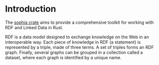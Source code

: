 # Introduction

The [sophia crate](https://crates.io/crates/sophia) aims to provide a comprehensive toolkit for working with RDF and Linked Data in Rust.

RDF is a data model designed to exchange knowledge on the Web in an interoperable way. Each piece of knowledge in RDF (a statement) is represented by a triple, made of three terms. A set of triples forms an RDF graph. Finally, several graphs can be grouped in a collection called a dataset, where each graph is identified by a unique name.


